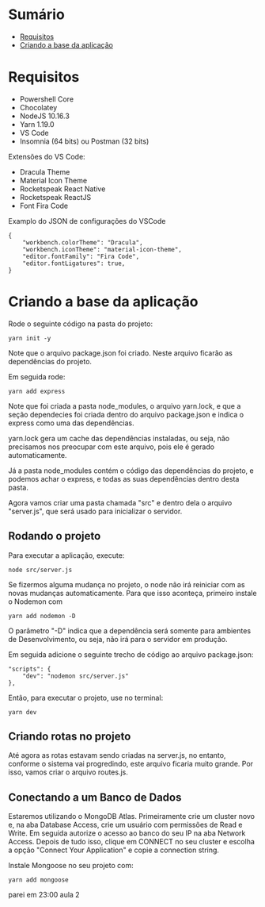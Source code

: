 # Sumário

 - [Requisitos](https://github.com/arielzao150/Omnistack#requisitos)
 - [Criando a base da aplicação](https://github.com/arielzao150/Omnistack#criando-a-base-da-aplica%C3%A7%C3%A3o)

# Requisitos

- Powershell Core
- Chocolatey
- NodeJS 10.16.3
- Yarn 1.19.0
- VS Code
- Insomnia (64 bits) ou Postman (32 bits)
  

Extensões do VS Code:

- Dracula Theme
- Material Icon Theme
- Rocketspeak React Native
- Rocketspeak ReactJS
- Font Fira Code

  

Examplo do JSON de configurações do VSCode
  

    {
	    "workbench.colorTheme": "Dracula",
	    "workbench.iconTheme": "material-icon-theme",
	    "editor.fontFamily": "Fira Code",
	    "editor.fontLigatures": true,    
    }

  

# Criando a base da aplicação

Rode o seguinte código na pasta do projeto:

    yarn init -y

  
Note que o arquivo package.json foi criado. Neste arquivo ficarão as dependências do projeto.

Em seguida rode:

    yarn add express

Note que foi criada a pasta node_modules, o arquivo yarn.lock, e que a seção dependecies foi criada dentro do arquivo package.json e indica o express como uma das dependências.

yarn.lock gera um cache das dependências instaladas, ou seja, não precisamos nos preocupar com este arquivo, pois ele é gerado automaticamente.

Já a pasta node_modules contém o código das dependências do projeto, e podemos achar o express, e todas as suas dependências dentro desta pasta.

Agora vamos criar uma pasta chamada "src" e dentro dela o arquivo "server.js", que será usado para inicializar o servidor.

## Rodando o projeto

Para executar a aplicação, execute:

    node src/server.js

Se fizermos alguma mudança no projeto, o node não irá reiniciar com as novas mudanças automaticamente. Para que isso aconteça, primeiro instale o Nodemon com

    yarn add nodemon -D

O parâmetro "-D" indica que a dependência será somente para ambientes de Desenvolvimento, ou seja, não irá para o servidor em produção.

Em seguida adicione o seguinte trecho de código ao arquivo package.json:

    "scripts": {
        "dev": "nodemon src/server.js"
    },

Então, para executar o projeto, use no terminal:

    yarn dev

## Criando rotas no projeto

Até agora as rotas estavam sendo criadas na server.js, no entanto, conforme o sistema vai progredindo, este arquivo ficaria muito grande. Por isso, vamos criar o arquivo routes.js.

## Conectando a um Banco de Dados

Estaremos utilizando o MongoDB Atlas. Primeiramente crie um cluster novo e, na aba Database Access, crie um usuário com permissões de Read e Write. Em seguida autorize o acesso ao banco do seu IP na aba Network Access. Depois de tudo isso, clique em CONNECT no seu cluster e escolha a opção "Connect Your Application" e copie a connection string.

Instale Mongoose no seu projeto com:

    yarn add mongoose

parei em 23:00 aula 2
